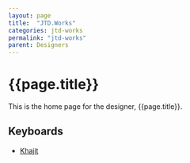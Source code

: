 ```yaml
---
layout: page
title:  "JTD.Works"
categories: jtd-works
permalink: "jtd-works"
parent: Designers
---
```

# {{page.title}}

This is the home page for the designer, {{page.title}}.

## Keyboards

- [Khajit](/jtd-works/khajit)
